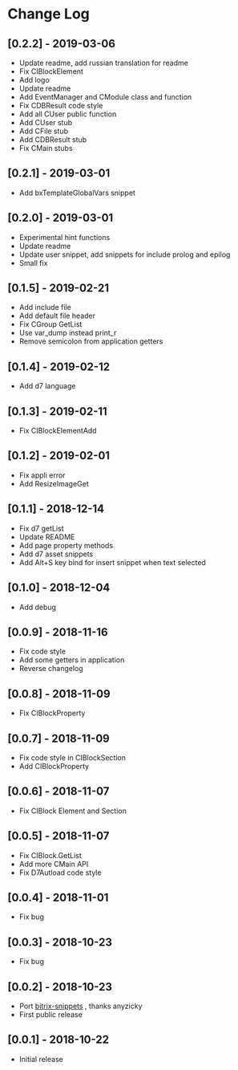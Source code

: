 # Change Log

## [0.2.2] - 2019-03-06

- Update readme, add russian translation for readme
- Fix CIBlockElement
- Add logo
- Update readme
- Add EventManager and CModule class and function
- Fix CDBResult code style
- Add all CUser public function
- Add CUser stub
- Add CFile stub
- Add CDBResult stub
- Fix CMain stubs

## [0.2.1] - 2019-03-01

- Add bxTemplateGlobalVars snippet

## [0.2.0] - 2019-03-01

- Experimental hint functions
- Update readme
- Update user snippet, add snippets for include prolog and epilog
- Small fix

## [0.1.5] - 2019-02-21

- Add include file
- Add default file header
- Fix CGroup GetList
- Use var_dump instead print_r  
- Remove semicolon from application getters

## [0.1.4] - 2019-02-12

- Add d7 language

## [0.1.3] - 2019-02-11

- Fix CIBlockElementAdd

## [0.1.2] - 2019-02-01

- Fix appli error
- Add ResizeImageGet

## [0.1.1] - 2018-12-14

- Fix d7 getList
- Update README
- Add page property methods
- Add d7 asset snippets
- Add Alt+S key bind for insert snippet when text selected

## [0.1.0] - 2018-12-04

- Add debug

## [0.0.9] - 2018-11-16

- Fix code style
- Add some getters in application
- Reverse changelog

## [0.0.8] - 2018-11-09

- Fix CIBlockProperty

## [0.0.7] - 2018-11-09

- Fix code style in CIBlockSection
- Add CIBlockProperty

## [0.0.6] - 2018-11-07

- Fix CIBlock Element and Section

## [0.0.5] - 2018-11-07

- Fix CIBlock.GetList
- Add more CMain API
- Fix D7Autload code style

## [0.0.4] - 2018-11-01

- Fix bug

## [0.0.3] - 2018-10-23

- Fix bug

## [0.0.2] - 2018-10-23

- Port [bitrix-snippets](https://atom.io/packages/bitrix-snippets) , thanks anyzicky
- First public release

## [0.0.1] - 2018-10-22

- Initial release
